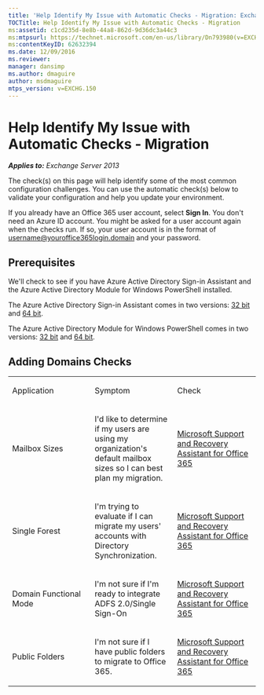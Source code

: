 ```yaml
---
title: 'Help Identify My Issue with Automatic Checks - Migration: Exchange 2013 Help'
TOCTitle: Help Identify My Issue with Automatic Checks - Migration
ms:assetid: c1cd235d-8e8b-44a8-862d-9d36dc3a44c3
ms:mtpsurl: https://technet.microsoft.com/en-us/library/Dn793980(v=EXCHG.150)
ms:contentKeyID: 62632394
ms.date: 12/09/2016
ms.reviewer: 
manager: dansimp
ms.author: dmaguire
author: msdmaguire
mtps_version: v=EXCHG.150
---
```


# Help Identify My Issue with Automatic Checks - Migration

_**Applies to:** Exchange Server 2013_

The check(s) on this page will help identify some of the most common configuration challenges. You can use the automatic check(s) below to validate your configuration and help you update your environment.

If you already have an Office 365 user account, select **Sign In**. You don't need an Azure ID account. You might be asked for a user account again when the checks run. If so, your user account is in the format of username@youroffice365login.domain and your password.

## Prerequisites

We'll check to see if you have Azure Active Directory Sign-in Assistant and the Azure Active Directory Module for Windows PowerShell installed.

The Azure Active Directory Sign-in Assistant comes in two versions: [32 bit](https://go.microsoft.com/fwlink/?linkid=286261) and [64 bit](https://go.microsoft.com/fwlink/?linkid=286262).

The Azure Active Directory Module for Windows PowerShell comes in two versions: [32 bit](https://go.microsoft.com/fwlink/?linkid=286258) and [64 bit](https://go.microsoft.com/fwlink/?linkid=286259).

## Adding Domains Checks

<table>
<colgroup>
<col style="width: 33%" />
<col style="width: 33%" />
<col style="width: 33%" />
</colgroup>
<tbody>
<tr class="odd">
<td><p>Application</p></td>
<td><p>Symptom</p></td>
<td><p>Check</p></td>
</tr>
<tr class="even">
<td><p>Mailbox Sizes</p></td>
<td><p>I'd like to determine if my users are using my organization's default mailbox sizes so I can best plan my migration.</p></td>
<td><p><a href="https://aka.ms/SaRA-Download_ExRCA">Microsoft Support and Recovery Assistant for Office 365</a></p></td>
</tr>
<tr class="odd">
<td><p>Single Forest</p></td>
<td><p>I'm trying to evaluate if I can migrate my users' accounts with Directory Synchronization.</p></td>
<td><p><a href="https://aka.ms/SaRA-Download_ExRCA">Microsoft Support and Recovery Assistant for Office 365</a></p></td>
</tr>
<tr class="even">
<td><p>Domain Functional Mode</p></td>
<td><p>I'm not sure if I'm ready to integrate ADFS 2.0/Single Sign-On</p></td>
<td><p><a href="https://aka.ms/SaRA-Download_ExRCA">Microsoft Support and Recovery Assistant for Office 365</a></p></td>
</tr>
<tr class="odd">
<td><p>Public Folders</p></td>
<td><p>I'm not sure if I have public folders to migrate to Office 365.</p></td>
<td><p><a href="https://aka.ms/SaRA-Download_ExRCA">Microsoft Support and Recovery Assistant for Office 365</a></p></td>
</tr>
</tbody>
</table>
